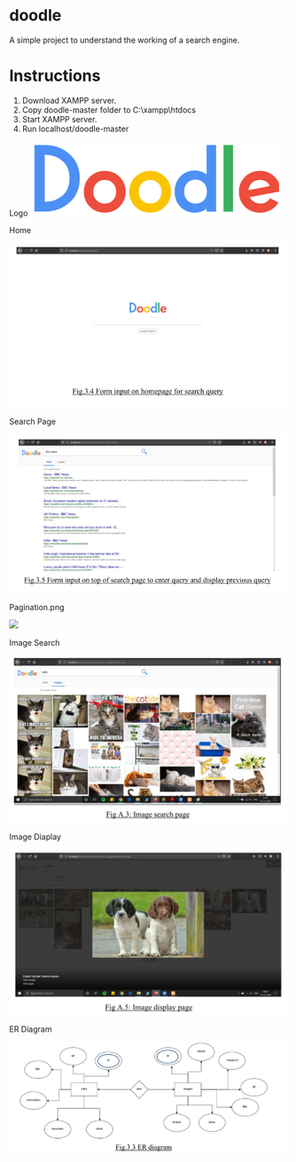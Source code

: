 # doodle
A simple project to understand the working of a search engine.

# Instructions
1) Download XAMPP server.
2) Copy doodle-master folder to C:\xampp\htdocs
3) Start XAMPP server.
4) Run localhost/doodle-master

Logo
![Logo](/Screenshots/doodleLogo.png)


Home

![](/Screenshots/home.png)


Search Page

![](/Screenshots/Search.png)


Pagination.png 

![](/Screenshots/Pagination)


Image Search

![](/Screenshots/Imagesearch.png)


Image Diaplay

![](/Screenshots/Imagedisplay.png)


ER Diagram

![](/Screenshots/ERdiagram.png)

